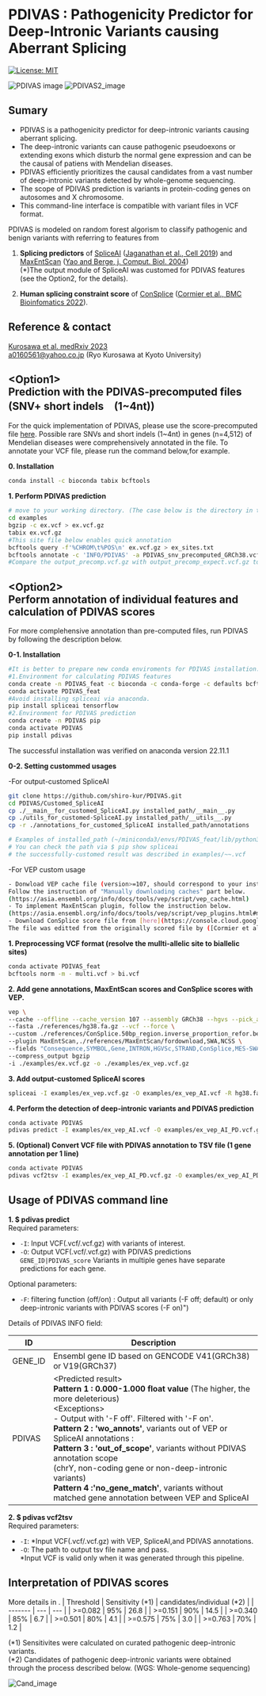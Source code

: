 # PDIVAS : Pathogenicity Predictor for Deep-Intronic Variants causing Aberrant Splicing
[![License: MIT](https://img.shields.io/badge/License-MIT-yellow.svg)](https://opensource.org/licenses/MIT)

![PDIVAS image](./PDIVAS_pictures_Github/PDIVAS.png)
![PDIVAS2_image](./PDIVAS_pictures_Github/PDIVAS2.png)

## Sumary
- PDIVAS is a pathogenicity predictor for deep-intronic variants causing aberrant splicing.
- The deep-intronic variants can cause pathogenic pseudoexons or extending exons which disturb the normal gene expression and can be the causal of patiens with Mendelian diseases. 
- PDIVAS efficiently prioritizes the causal candidates from a vast number of deep-intronic variants detected by whole-genome sequencing. 
- The scope of PDIVAS prediction is variants in protein-coding genes on autosomes and X chromosome. 
- This command-line interface is compatible with variant files in VCF format. 
 
PDIVAS is modeled on random forest algorism to classify pathogenic and benign variants with referring to features from  
1) **Splicing predictors** of [SpliceAI](https://github.com/Illumina/SpliceAI) ([Jaganathan et al., Cell 2019](https://www.sciencedirect.com/science/article/pii/S0092867418316295?via%3Dihub)) and [MaxEntScan](http://hollywood.mit.edu/burgelab/maxent/Xmaxentscan_scoreseq.html) ([Yao and Berge, j. Comput. Biol. 2004](https://www.liebertpub.com/doi/10.1089/1066527041410418?url_ver=Z39.88-2003&rfr_id=ori%3Arid%3Acrossref.org&rfr_dat=cr_pub++0pubmed))  
(*)The output module of SpliceAI was customed for PDIVAS features (see the Option2, for the details).
          
 2) **Human splicing constraint score** of [ConSplice](https://github.com/mikecormier/ConSplice) ([Cormier et al., BMC Bioinfomatics 2022](https://bmcbioinformatics.biomedcentral.com/articles/10.1186/s12859-022-05041-x)).

## Reference & contact
[Kurosawa et al. medRxiv 2023](https://www.medrxiv.org/content/10.1101/2023.03.20.23287464v1)  
a0160561@yahoo.co.jp (Ryo Kurosawa at Kyoto University)

## \<Option1\><br>Prediction with the PDIVAS-precomputed files (SNV+ short indels　(1~4nt))
For the quick implementation of PDIVAS, please use the score-precomputed file [here](https://console.cloud.google.com/storage/browser/pdivas;tab=objects?project=vibrant-crawler-377901&prefix=&forceOnObjectsSortingFiltering=false&hl=ja).
Possible rare SNVs and short indels (1~4nt) in genes (n=4,512) of Mendelian diseases were comprehensively annotated in the file.
To annotate your VCF file, please run the command below,for example.

**0. Installation**
```sh
conda install -c bioconda tabix bcftools
```

**1. Perform PDIVAS prediction**
```sh
# move to your working directory. (The case below is the directory in this repository.)
cd examples
bgzip -c ex.vcf > ex.vcf.gz
tabix ex.vcf.gz
#This site file below enables quick annotation
bcftools query -f'%CHROM\t%POS\n' ex.vcf.gz > ex_sites.txt
bcftools annotate -c 'INFO/PDIVAS' -a PDIVAS_snv_precomputed_GRCh38.vcf.gz -R ex_sites.txt ex.vcf.gz | bgzip -c > ex_precomp.vcf.gz
#Compare the output_precomp.vcf.gz with output_precomp_expect.vcf.gz to validate the succcessful annotation.
```

## \<Option2\><br>Perform annotation of individual features and calculation of PDIVAS scores 
For more complehensive annotation than pre-computed files, run PDIVAS by following the description below.

**0-1. Installation**
```sh
#It is better to prepare new conda enviroments for PDIVAS installation.
#1.Environment for calculating PDIVAS features
conda create -n PDIVAS_feat -c bioconda -c conda-forge -c defaults bcftools ensembl-vep pip
conda activate PDIVAS_feat
#Avoid installing spliceai via anaconda.
pip install spliceai tensorflow
#2.Environment for PDIVAS prediction
conda create -n PDIVAS pip
conda activate PDIVAS
pip install pdivas
```
The successful installation was verified on anaconda version 22.11.1

**0-2. Setting custommed usages**

-For output-customed SpliceAI
```sh
git clone https://github.com/shiro-kur/PDIVAS.git
cd PDIVAS/Customed_SpliceAI
cp ./__main__for_customed_SpliceAI.py installed_path/__main__.py
cp ./utils_for_customed-SpliceAI.py installed_path/__utils__.py
cp -r ./annotations_for_customed_SpliceAI installed_path/annotations

# Examples of installed_path (~/miniconda3/envs/PDIVAS_feat/lib/python3.7/site-packages/spliceai/)
# You can check the path via $ pip show spliceai
# the successfully-customed result was described in examples/~~.vcf
```

-For VEP custom usage
```sh
- Donwload VEP cache file (version>=107, should correspond to your installed VEP version).  
Follow the instruction of "Manually downloading caches" part below.  
(https://asia.ensembl.org/info/docs/tools/vep/script/vep_cache.html)
- To implement MaxEntScan plugin, follow the instruction below.  
(https://asia.ensembl.org/info/docs/tools/vep/script/vep_plugins.html#maxentscan)
- Download ConSplice score file from [here](https://console.cloud.google.com/storage/browser/pdivas;tab=objects?project=vibrant-crawler-377901&prefix=&forceOnObjectsSortingFiltering=false&hl=ja).  
The file was editted from the originally scored file by ([Cormier et al., BMC Bioinfomatics 2022](https://home.chpc.utah.edu/~u1138933/ConSplice/best_splicing_constraint_model/)).
```

**1. Preprocessing VCF format (resolve the mullti-allelic site to biallelic sites)**
```sh
conda activate PDIVAS_feat
bcftools norm -m - multi.vcf > bi.vcf
```

**2. Add gene annotations, MaxEntScan scores and ConSplice scores with VEP.**
```sh
vep \
--cache --offline --cache_version 107 --assembly GRCh38 --hgvs --pick_allele_gene \
--fasta ./references/hg38.fa.gz --vcf --force \
--custom ./references/ConSplice.50bp_region.inverse_proportion_refor.bed.gz,ConSplice,bed,overlap,0 \
--plugin MaxEntScan,./references/MaxEntScan/fordownload,SWA,NCSS \
--fields "Consequence,SYMBOL,Gene,INTRON,HGVSc,STRAND,ConSplice,MES-SWA_acceptor_diff,MES-SWA_acceptor_alt,MES-SWA_donor_diff,MES-SWA_donor_alt" \
--compress_output bgzip
-i ./examples/ex.vcf.gz -o ./examples/ex_vep.vcf.gz
```

**3. Add output-customed SpliceAI scores**
```sh
spliceai -I examples/ex_vep.vcf.gz -O examples/ex_vep_AI.vcf -R hg38.fa -A grch38 -D 300 -M 1
```

**4. Perform the detection of deep-intronic variants and PDIVAS prediction**
```sh
conda activate PDIVAS
pdivas predict -I examples/ex_vep_AI.vcf -O examples/ex_vep_AI_PD.vcf.gz -F off
```
**5. (Optional) Convert VCF file with PDIVAS annotation to TSV file (1 gene annotation per 1 line)**
```sh
conda activate PDIVAS
pdivas vcf2tsv -I examples/ex_vep_AI_PD.vcf.gz -O examples/ex_vep_AI_PD.tsv
```

## Usage of PDIVAS command line
**1. $ pdivas predict**  
Required parameters:
 - ```-I```: Input VCF(.vcf/.vcf.gz) with variants of interest.
 - ```-O```: Output VCF(.vcf/.vcf.gz) with PDIVAS predictions `GENE_ID|PDIVAS_score` Variants in multiple genes have separate predictions for each gene.
 
Optional parameters:
 - ```-F```: filtering function (off/on) : Output all variants (-F off; default) or only deep-intronic variants with PDIVAS scores (-F on)")
 
 Details of PDIVAS INFO field:

|    ID    | Description |
| -------- | ----------- |
|  GENE_ID  | Ensembl gene ID based on GENCODE V41(GRCh38) or V19(GRCh37) |
|  PDIVAS  | \<Predicted result\> <br> **Pattern 1 : 0.000-1.000 float value**  (The higher, the more deleterious) <br> \<Exceptions\> <br> - Output with '-F off'. Filtered with '-F on'. <br> **Pattern 2 : 'wo_annots'**, variants out of VEP or SpliceAI annotations : <br>**Pattern 3 : 'out_of_scope'**, variants without PDIVAS annotation scope<br>       (chrY, non-coding gene or non-deep-intronic variants)　<br>**Pattern 4 :'no_gene_match'**, variants without matched gene annotation between VEP and SpliceAI|

**2. $ pdivas vcf2tsv**  
Required parameters:
 - ```-I```: *Input VCF(.vcf/.vcf.gz) with VEP, SpliceAI,and PDIVAS annotations.
 - ```-O```: The path to output tsv file name and pass.  
 *Input VCF is valid only when it was generated through this pipeline.

## Interpretation of PDIVAS scores
More details in .
| Threshold | Sensitivity (*1) | candidates/individual (*2) |
| ------- | --- | --- |
| >=0.082 | 95% | 26.8 |
| >=0.151 | 90% | 14.5 |
| >=0.340 | 85% | 6.7 |
| >=0.501 | 80% | 4.1 |
| >=0.575 | 75% | 3.0	|
| >=0.763 | 70% | 1.2 |

(*1) Sensitivites were calculated on curated pathogenic deep-intronic variants.  
(*2) Candidates of pathogenic deep-intronic variants were obtained through the process described below. (WGS: Whole-genome sequencing)

![Cand_image](./PDIVAS_pictures_Github/Candidates..png)
